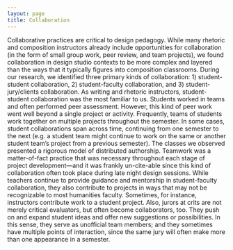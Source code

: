 ```yaml
---
layout: page
title: Collaboration
---
```


Collaborative practices are critical to design pedagogy. While many rhetoric and composition instructors already include opportunities for collaboration (in the form of small group work, peer review, and team projects), we found collaboration in design studio contexts to be more complex and layered than the ways that it typically figures into composition classrooms. During our research, we identified three primary kinds of collaboration: 1) student-student collaboration, 2) student-faculty collaboration, and 3) student-jury/clients collaboration. As writing and rhetoric instructors, student-student collaboration was the most familiar to us. Students worked in teams and often performed peer assessment. However, this kind of peer work went well beyond a single project or activity. Frequently, teams of students work together on multiple projects throughout the semester. In some cases, student collaborations span across time, continuing from one semester to the next (e.g. a student team might continue to work on the same or another student team’s project from a previous semester). The classes we observed presented a rigorous model of distributed authorship. Teamwork was a matter-of-fact practice that was necessary throughout each stage of project development—and it was frankly un-cite-able since this kind of collaboration often took place during late night design sessions. While teachers continue to provide guidance and mentorship in student-faculty collaboration, they also contribute to projects in ways that may not be recognizable to most humanities faculty. Sometimes, for instance, instructors contribute work to a student project. Also, jurors at crits are not merely critical evaluators, but often become collaborators, too. They push on and expand student ideas and offer new suggestions or possibilities. In this sense, they serve as unofficial team members; and they sometimes have multiple points of interaction, since the same jury will often make more than one appearance in a semester.








